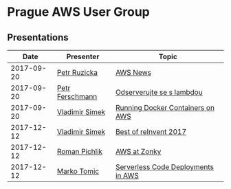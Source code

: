 # Prague AWS User Group

## Presentations

| Date       | Presenter                                                | Topic                                                                                                          |
|------------|----------------------------------------------------------|----------------------------------------------------------------------------------------------------------------|
| 2017-09-20 | [Petr Ruzicka](https://www.linkedin.com/in/petrruzicka/) | [AWS News](2017-09-20/NEWS.md)                                                                                 |
| 2017-09-20 | [Petr Ferschmann](https://www.linkedin.com/in/fersman/)  | [Odserverujte se s lambdou](2017-09-20/2017-09-20-Petr_Ferschmann-Odserverujte_se_s_lambdou-EN.pdf)            |
| 2017-09-20 | [Vladimir Simek](https://www.linkedin.com/in/vsimek/)    | [Running Docker Containers on AWS](2017-09-20/2017-09-20-Vladimir_Simek-Running_Docker_Containers_on_AWS.pdf)  |
| 2017-12-12 | [Vladimir Simek](https://www.linkedin.com/in/vsimek/)    | [Best of reInvent 2017](2017-12-12/2017-12-12-Vladimir_Simek-Best_of_reInvent_2017.pdf)                                   |
| 2017-12-12 | [Roman Pichlik](https://www.linkedin.com/in/romanpichlik/)   | [AWS at Zonky](2017-12-12/2017-12-12-Roman_Pichlik-AWS_at_Zonky.pdf) |
| 2017-12-12 | [Marko Tomic](https://www.linkedin.com/in/tomicmarko/)   | [Serverless Code Deployments in AWS](2017-12-12/2017-12-12-Marko_Tomic-Serverless_Code_Deployments_in_AWS.pdf) |
